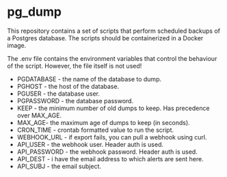 # pg_dump
This repository contains a set of scripts that perform scheduled backups of a Postgres database. The scripts should be containerized in a Docker image.

The .env file contains the environment variables that control the behaviour of the script. However, the file itself is not used!
- PGDATABASE - the name of the database to dump.
- PGHOST - the host of the database.
- PGUSER - the database user.
- PGPASSWORD - the database password.
- KEEP - the minimum number of old dumps to keep. Has precedence over MAX_AGE.
- MAX_AGE- the maximum age of dumps to keep (in seconds).
- CRON_TIME - crontab formatted value to run the script. 
- WEBHOOK_URL - if export fails, you can pull a webhook using curl.
- API_USER - the webhook user. Header auth is used.
- API_PASSWORD - the webhook password. Header auth is used.
- API_DEST - i have the email address to which alerts are sent here.
- API_SUBJ - the email subject.
